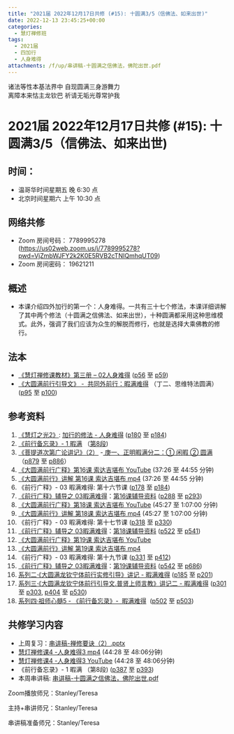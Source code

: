 ```yaml
---
title: "2021届 2022年12月17日共修 (#15): 十圆满3/5（信佛法、如来出世)"
date: 2022-12-13 23:45:25+00:00
categories:
  - 慧灯禅修班
tags:
  - 2021届
  - 四加行
  - 人身难得
attachments: /f/up/串讲稿-十圆满之信佛法，佛陀出世.pdf
---
```

<!--StartFragment-->

诸法等性本基法界中 自现圆满三身游舞力\
离障本来怙主龙钦巴 祈请无垢光尊常护我

# 2021届 2022年12月17日共修 (#15): 十圆满3/5（信佛法、如来出世)

## 时间：

* 温哥华时间星期五 晚 6:30 点
* 北京时间星期六 上午 10:30 点

## 网络共修

* Zoom 房间号码： 7789995278 (<https://us02web.zoom.us/j/7789995278?pwd=VjZmbWJFY2k2K0E5RVB2cTNIQmhqUT09>)
* Zoom 房间密码： 19621211

## 概述

* 本课介绍四外加行的第一个：人身难得。一共有三十七个修法，本课详细讲解了其中两个修法（十圆满之信佛法、如来出世），十种圆满都采用这种思维模式。此外，强调了我们应该为众生的解脱而修行，也就是选择大乘佛教的修行。

## 法本

* [《](https://huidengchanxiu.net/refs/qxgs/qxgs-03xm)[慧灯禅修课教材](https://huidengchanxiu.net/books/b3/3-02)[》](https://huidengchanxiu.net/books/dymqx/#%E4%B8%80%E6%9A%87%E6%BB%A1%E9%9A%BE%E5%BE%97)[第三册 – 02人身难得](https://huidengchanxiu.net/books/b3/3-02) ([p56](https://huidengchanxiu.net/books/b3/3-02/#p56) 至 [p59](https://huidengchanxiu.net/books/b3/3-02/#p59))[](https://huidengchanxiu.net/refs/qxgs/qxgs-03xm)
* [《](https://huidengchanxiu.net/refs/qxgs/qxgs-03xm)[大圆满前行引导文》 -  共同外前行：暇满难得](https://huidengchanxiu.net/books/dymqx/#%E4%B8%80%E6%9A%87%E6%BB%A1%E9%9A%BE%E5%BE%97) （丁二、思维特法圆满）([p95](https://huidengchanxiu.net/books/dymqx/#p95) 至 [p100](https://huidengchanxiu.net/books/dymqx/#p100))

## 参考资料

1. [《慧灯之光2》](https://huidengchanxiu.net/refs/hdzg/02): [加行的修法 - 人身难得](https://huidengchanxiu.net/refs/hdzg/02#%E5%8A%A0%E8%A1%8C%E7%9A%84%E4%BF%AE%E6%B3%95------%E4%BA%BA%E8%BA%AB%E9%9A%BE%E5%BE%97) ([p180](https://huidengchanxiu.net/refs/hdzg/02/#p180) 至 [p184](https://huidengchanxiu.net/refs/hdzg/02/#p184))
2. [《前行备忘录》- 1 暇满](https://huidengchanxiu.net/refs/qxbwl/qxxl4-01xm) （[第8段](https://huidengchanxiu.net/refs/qxbwl/qxxl4-01xm/#8))
3. [《菩提道次第广论讲记》（2）](https://huidengchanxiu.net/refs/ptdcdgl/2) -[ 庚一、正明暇满分二：① 闲暇 ② 圆满](https://huidengchanxiu.net/refs/ptdcdgl/2#%E5%BA%9A%E4%B8%80%E6%AD%A3%E6%98%8E%E6%9A%87%E6%BB%A1%E5%88%86%E4%BA%8C-%E9%97%B2%E6%9A%87--%E5%9C%86%E6%BB%A1)（[p879](https://huidengchanxiu.net/refs/ptdcdgl/2#p879) 至 [p886](https://huidengchanxiu.net/refs/ptdcdgl/2#p886)）
4. [《大圆满前行广释》第16课 索达吉堪布 YouTube](https://www.youtube.com/watch?v=0N-I_RyXhBo&t=89s) (37:26 至 44:55 分钟)
5. [《大圆满前行》讲解 第16课 索达吉堪布 mp4](https://s3.ca-central-1.wasabisys.com/hddata/f.huidengchanxiu.net/jmy/007-%e5%a4%a7%e5%9c%86%e6%bb%a1%e5%89%8d%e8%a1%8c%e5%b9%bf%e9%87%8a/007-%e5%89%8d%e8%a1%8c%e5%b9%bf%e9%87%8a%e8%a7%86%e9%a2%91/%e3%80%8a%e5%a4%a7%e5%9c%86%e6%bb%a1%e5%89%8d%e8%a1%8c%e3%80%8b%e8%ae%b2%e8%a7%a3%e7%ac%ac16%e8%af%be.mp4) (37:26 至 44:55 分钟)
6. 《前行广释》- 03 暇满难得: 第十六节课 ([p178](https://huidengchanxiu.net/refs/qxgs/qxgs-03xm/#p178) 至 [p184](https://huidengchanxiu.net/refs/qxgs/qxgs-03xm/#p184))
7. [《前行广释》辅导之 03暇满难得](https://huidengchanxiu.net/refs/qxgs/fudao/qxgsfd-03xm)：[第16课辅导资料](https://huidengchanxiu.net/refs/qxgs/fudao/qxgsfd-03xm/#p224) ([p288](https://huidengchanxiu.net/refs/qxgs/fudao/qxgsfd-03xm/#p288) 至 [p293](https://huidengchanxiu.net/refs/qxgs/fudao/qxgsfd-03xm/#p293))
8. [《大圆满前行广释》第18课 索达吉堪布 YouTube](https://www.youtube.com/watch?v=Z9fPAQFe2lA&t=1s) (45:27 至 1:07:00 分钟)
9. [《大圆满前行》讲解 第18课 索达吉堪布 mp4](https://s3.ca-central-1.wasabisys.com/hddata/f.huidengchanxiu.net/jmy/007-%e5%a4%a7%e5%9c%86%e6%bb%a1%e5%89%8d%e8%a1%8c%e5%b9%bf%e9%87%8a/007-%e5%89%8d%e8%a1%8c%e5%b9%bf%e9%87%8a%e8%a7%86%e9%a2%91/%e3%80%8a%e5%a4%a7%e5%9c%86%e6%bb%a1%e5%89%8d%e8%a1%8c%e3%80%8b%e8%ae%b2%e8%a7%a3%e7%ac%ac18%e8%af%be.mp4) (45:27 至 1:07:00 分钟)
10. 《前行广释》- 03 暇满难得: 第十七节课 ([](https://huidengchanxiu.net/refs/qxgs/qxgs-03xm/#p178)[p318](https://huidengchanxiu.net/refs/qxgs/qxgs-03xm/#p318) 至 [p330](https://huidengchanxiu.net/refs/qxgs/qxgs-03xm/#p330)) 
11. [《前行广释》辅导之 03暇满难得](https://huidengchanxiu.net/refs/qxgs/fudao/qxgsfd-03xm)：[第18课辅导资料](https://huidengchanxiu.net/refs/qxgs/fudao/qxgsfd-03xm/#%E5%89%8D%E8%A1%8C%E5%B9%BF%E9%87%8A%E7%AC%AC18%E8%AF%BE%E8%BE%85%E5%AF%BC%E8%B5%84%E6%96%99) ([p522](https://huidengchanxiu.net/refs/qxgs/fudao/qxgsfd-03xm/#p522) 至 [p541](https://huidengchanxiu.net/refs/qxgs/fudao/qxgsfd-03xm/#p541))
12. [《大圆满前行广释》第19课 索达吉堪布 YouTube](https://www.youtube.com/watch?v=pUA0W-1hnBg)
13. [《大圆满前行》讲解 第19课 索达吉堪布 mp4](https://s3.ca-central-1.wasabisys.com/hddata/f.huidengchanxiu.net/jmy/007-%e5%a4%a7%e5%9c%86%e6%bb%a1%e5%89%8d%e8%a1%8c%e5%b9%bf%e9%87%8a/007-%e5%89%8d%e8%a1%8c%e5%b9%bf%e9%87%8a%e8%a7%86%e9%a2%91/%e3%80%8a%e5%a4%a7%e5%9c%86%e6%bb%a1%e5%89%8d%e8%a1%8c%e3%80%8b%e8%ae%b2%e8%a7%a3%e7%ac%ac19%e8%af%be.mp4)
14. 《前行广释》- 03 暇满难得: 第十九节课 ([p331](https://huidengchanxiu.net/refs/qxgs/qxgs-03xm/#p331) 至 [p412](https://huidengchanxiu.net/refs/qxgs/qxgs-03xm/#p412)) 
15. [《前行广释》辅导之 03暇满难得](https://huidengchanxiu.net/refs/qxgs/fudao/qxgsfd-03xm)：[第19课辅导资料](https://huidengchanxiu.net/refs/qxgs/fudao/qxgsfd-03xm/#%E5%89%8D%E8%A1%8C%E5%B9%BF%E9%87%8A%E7%AC%AC19%E8%AF%BE%E8%BE%85%E5%AF%BC%E8%B5%84%E6%96%99) ([p542](https://huidengchanxiu.net/refs/qxgs/fudao/qxgsfd-03xm/#p542) 至 [p686](https://huidengchanxiu.net/refs/qxgs/fudao/qxgsfd-03xm/#p686))
16. [系列二·《大圆满龙钦宁体前行实修引导》讲记 - 暇满难得](https://huidengchanxiu.net/refs/xmfw/s2-sxyd1-xmnd) ([p185](https://huidengchanxiu.net/refs/xmfw/s2-sxyd1-xmnd/#p185) 至 [p201](https://huidengchanxiu.net/refs/xmfw/s2-sxyd1-xmnd/#p201))
17. [系列三·《大圆满龙钦宁体前行引导文.普贤上师言教》讲记二 - 暇满难得](https://huidengchanxiu.net/refs/xmfw/s3-ydw2-xmnd) ([p301](https://huidengchanxiu.net/refs/xmfw/s3-ydw2-xmnd/#p301) 至 [p303](https://huidengchanxiu.net/refs/xmfw/s3-ydw2-xmnd/#p303), [p404](https://huidengchanxiu.net/refs/xmfw/s3-ydw2-xmnd/#p404) 至 [p530](https://huidengchanxiu.net/refs/xmfw/s3-ydw2-xmnd/#p530))
18. [系列四·祖师心髓5 - 《前行备忘录》-  暇满难得](https://huidengchanxiu.net/refs/xmfw/s4-zsxs5-qxbwl-xmnd)  ([p502](https://huidengchanxiu.net/refs/xmfw/s4-zsxs5-qxbwl-xmnd/#p502) 至 [p503](https://huidengchanxiu.net/refs/xmfw/s4-zsxs5-qxbwl-xmnd/#p503))

## **共修学习内容**

* 上周复习：[串讲稿-禅修要诀（2）.pptx](https://www.huidengvan.com/f/up/%E4%B8%B2%E8%AE%B2%E7%A8%BF-%E7%A6%85%E4%BF%AE%E8%A6%81%E8%AF%80%EF%BC%882%EF%BC%89.pptx)
* [慧灯禅修课4 -人身难得3 mp4](https://s3.ca-central-1.wasabisys.com/hddata/f.huidengchanxiu.net/jmy/%E6%85%A7%E7%81%AF%E7%A6%85%E4%BF%AE%E8%AF%BE/%E6%85%A7%E7%81%AF%E7%A6%85%E4%BF%AE%E8%AF%BE%E7%AC%AC%E4%B8%89%E5%86%8C/02-3%20%e6%85%a7%e7%81%af%e7%a6%85%e4%bf%ae%e8%af%be4%20%e4%ba%ba%e8%ba%ab%e9%9a%be%e5%be%973.mp4) (44:28 至 48:06分钟)
* [慧灯禅修课4 -人身难得3 YouTube](https://www.youtube.com/watch?v=-7JA6qfmkDE&list=PLQU9iXcMduTfoo8rKZhj69k-OOas8C1Of&index=4) (44:28 至 48:06分钟)
* 《前行备忘录》- 1 暇满 （第8段) ([p387](https://huidengchanxiu.net/refs/qxbwl/qxxl4-01xm/#p387) 至 [p393](https://huidengchanxiu.net/refs/qxbwl/qxxl4-01xm/#p393))
* 本周串讲稿: [](https://www.huidengvan.com/f/up/%E5%8D%81%E5%9C%86%E6%BB%A1%E4%B9%8B%E5%BE%97%E4%BA%BA%E8%BA%AB%E4%B8%8E%E7%94%9F%E4%B8%AD%E5%9C%9F%E4%B8%B2%E8%AE%B2%E7%A8%BF.pdf)[串讲稿-十圆满之信佛法，佛陀出世.pdf](/f/up/串讲稿-十圆满之信佛法，佛陀出世.pdf)

Zoom播放师兄：Stanley/Teresa

主持+串讲师兄：Stanley/Teresa

串讲稿准备师兄：Stanley/Teresa

<!--EndFragment-->